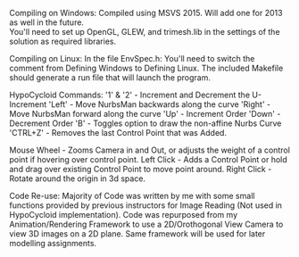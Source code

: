 Compiling on Windows:
Compiled using MSVS 2015.  Will add one for 2013 as well in the future.  
You'll need to set up OpenGL, GLEW, and trimesh.lib in the settings of the solution as required libraries.

Compiling on Linux:
In the file EnvSpec.h: You'll need to switch the comment from Defining Windows to Defining Linux.
The included Makefile should generate a run file that will launch the program.  

HypoCycloid Commands:
'1' & '2' - Increment and Decrement the U-Increment
'Left' - Move NurbsMan backwards along the curve
'Right' - Move NurbsMan forward along the curve
'Up' - Increment Order
'Down' - Decrement Order
'B' - Toggles option to draw the non-affine Nurbs Curve
'CTRL+Z' - Removes the last Control Point that was Added.

Mouse Wheel - Zooms Camera in and Out, or adjusts the weight of a control point
      	      if hovering over control point.
Left Click - Adds a Control Point or hold and drag over existing Control Point
     	     to move point around.
Right Click - Rotate around the origin in 3d space.

Code Re-use:
Majority of Code was written by me with some small functions provided by previous instructors for Image Reading (Not used in HypoCycloid implementation). Code was repurposed from my Animation/Rendering Framework to use a 2D/Orothogonal View Camera to view 3D images on a 2D plane. Same framework will be used for later modelling assignments.



